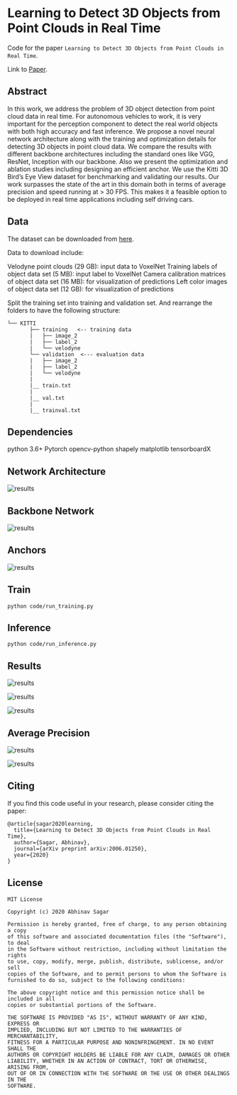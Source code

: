 # Learning to Detect 3D Objects from Point Clouds in Real Time
Code for the paper `Learning to Detect 3D Objects from Point Clouds in Real Time`.

Link to [Paper](https://abhinavsagar.github.io/files/object_3d.pdf).

## Abstract

In this work, we address the problem of 3D object detection from point cloud data in
real time. For autonomous vehicles to work, it is very important for the perception
component to detect the real world objects with both high accuracy and fast
inference. We propose a novel neural network architecture along with the training
and optimization details for detecting 3D objects in point cloud data. We compare
the results with different backbone architectures including the standard ones like
VGG, ResNet, Inception with our backbone. Also we present the optimization and
ablation studies including designing an efficient anchor. We use the Kitti 3D Bird’s
Eye View dataset for benchmarking and validating our results. Our work surpasses
the state of the art in this domain both in terms of average precision and speed
running at > 30 FPS. This makes it a feasible option to be deployed in real time
applications including self driving cars.

## Data

The dataset can be downloaded from [here](http://www.cvlibs.net/datasets/kitti/eval_object.php?obj_benchmark=3d).

Data to download include:

Velodyne point clouds (29 GB): input data to VoxelNet
Training labels of object data set (5 MB): input label to VoxelNet
Camera calibration matrices of object data set (16 MB): for visualization of predictions
Left color images of object data set (12 GB): for visualization of predictions

Split the training set into training and validation set. And rearrange the folders to have the following structure:

```
└── KITTI
       ├── training   <-- training data
       |   ├── image_2
       |   ├── label_2
       |   └── velodyne
       └── validation  <--- evaluation data
       |   ├── image_2
       |   ├── label_2
       |   └── velodyne
       |
       |__ train.txt
       |
       |__ val.txt
       |
       |__ trainval.txt
```

## Dependencies

python 3.6+
Pytorch 
opencv-python
shapely
matplotlib
tensorboardX

## Network Architecture

![results](images/img1.png)

## Backbone Network

![results](images/img2.png)

## Anchors

![results](images/img3.png)

## Train

`python code/run_training.py`

## Inference

`python code/run_inference.py`

## Results

![results](images/img4.png)

![results](images/img5.png)

![results](images/img6.png)

## Average Precision

![results](images/img7.png)

![results](images/img8.png)

## Citing

If you find this code useful in your research, please consider citing the paper:

```
@article{sagar2020learning,
  title={Learning to Detect 3D Objects from Point Clouds in Real Time},
  author={Sagar, Abhinav},
  journal={arXiv preprint arXiv:2006.01250},
  year={2020}
}
```

## License

```
MIT License

Copyright (c) 2020 Abhinav Sagar

Permission is hereby granted, free of charge, to any person obtaining a copy
of this software and associated documentation files (the "Software"), to deal
in the Software without restriction, including without limitation the rights
to use, copy, modify, merge, publish, distribute, sublicense, and/or sell
copies of the Software, and to permit persons to whom the Software is
furnished to do so, subject to the following conditions:

The above copyright notice and this permission notice shall be included in all
copies or substantial portions of the Software.

THE SOFTWARE IS PROVIDED "AS IS", WITHOUT WARRANTY OF ANY KIND, EXPRESS OR
IMPLIED, INCLUDING BUT NOT LIMITED TO THE WARRANTIES OF MERCHANTABILITY,
FITNESS FOR A PARTICULAR PURPOSE AND NONINFRINGEMENT. IN NO EVENT SHALL THE
AUTHORS OR COPYRIGHT HOLDERS BE LIABLE FOR ANY CLAIM, DAMAGES OR OTHER
LIABILITY, WHETHER IN AN ACTION OF CONTRACT, TORT OR OTHERWISE, ARISING FROM,
OUT OF OR IN CONNECTION WITH THE SOFTWARE OR THE USE OR OTHER DEALINGS IN THE
SOFTWARE.
```

